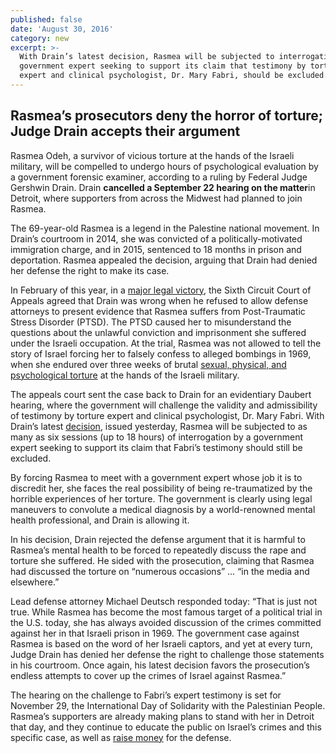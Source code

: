 ```yaml
---
published: false
date: 'August 30, 2016'
category: new
excerpt: >-
  With Drain’s latest decision, Rasmea will be subjected to interrogation by a
  government expert seeking to support its claim that testimony by torture
  expert and clinical psychologist, Dr. Mary Fabri, should be excluded.
---
```

## Rasmea’s prosecutors deny the horror of torture; Judge Drain accepts their argument

Rasmea Odeh, a survivor of vicious torture at the hands of the Israeli military, will be compelled to undergo hours of psychological evaluation by a government forensic examiner, according to a ruling by Federal Judge Gershwin Drain.  Drain **cancelled a September 22 hearing on the matter**in Detroit, where supporters from across the Midwest had planned to join Rasmea.

The 69-year-old Rasmea is a legend in the Palestine national movement. In Drain’s courtroom in 2014, she was convicted of a politically-motivated immigration charge, and in 2015, sentenced to 18 months in prison and deportation. Rasmea appealed the decision, arguing that Drain had denied her defense the right to make its case.

In February of this year, in a [major legal victory](http://justice4rasmea.org/news/2016/02/26/Rasmea-Defense-Committee-celebrating-today-planning-next-steps/), the Sixth Circuit Court of Appeals agreed that Drain was wrong when he refused to allow defense attorneys to present evidence that Rasmea suffers from Post-Traumatic Stress Disorder (PTSD). The PTSD caused her to misunderstand the questions about the unlawful conviction and imprisonment she suffered under the Israeli occupation. At the trial, Rasmea was not allowed to tell the story of Israel forcing her to falsely confess to alleged bombings in 1969, when she endured over three weeks of brutal [sexual, physical, and psychological torture](http://www.truth-out.org/news/item/25910-tortured-and-raped-by-israel-persecuted-by-the-united-states) at the hands of the Israeli military.

The appeals court sent the case back to Drain for an evidentiary Daubert hearing, where the government will challenge the validity and admissibility of testimony by torture expert and clinical psychologist, Dr. Mary Fabri. With Drain’s latest [decision]({{site.baseurl}}/assets/img/7656312-0--10921.pdf), issued yesterday, Rasmea will be subjected to as many as six sessions (up to 18 hours) of interrogation by a government expert seeking to support its claim that Fabri’s testimony should still be excluded.

By forcing Rasmea to meet with a government expert whose job it is to discredit her, she faces the real possibility of being re-traumatized by the horrible experiences of her torture. The government is clearly using legal maneuvers to convolute a medical diagnosis by a world-renowned mental health professional, and Drain is allowing it.

In his decision, Drain rejected the defense argument that it is harmful to Rasmea’s mental health to be forced to repeatedly discuss the rape and torture she suffered.  He sided with the prosecution, claiming that Rasmea had discussed the torture on “numerous occasions” … “in the media and elsewhere.”

Lead defense attorney Michael Deutsch responded today: “That is just not true.  While Rasmea has become the most famous target of a political trial in the U.S. today, she has always avoided discussion of the crimes committed against her in that Israeli prison in 1969. The government case against Rasmea is based on the word of her Israeli captors, and yet at every turn, Judge Drain has denied her defense the right to challenge those statements in his courtroom. Once again, his latest decision favors the prosecution’s endless attempts to cover up the crimes of Israel against Rasmea.”

The hearing on the challenge to Fabri’s expert testimony is set for November 29, the International Day of Solidarity with the Palestinian People. Rasmea’s supporters are already making plans to stand with her in Detroit that day, and they continue to educate the public on Israel’s crimes and this specific case, as well as [raise money](http://justice4rasmea.org/donate/) for the defense.